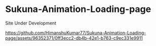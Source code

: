 # Sukuna-Animation-Loading-page

Site Under Development




https://github.com/HimanshuKumar77/Sukuna-Animation-Loading-page/assets/96352371/0ff3ecc2-db4b-42e1-b763-c9ec331e9911

